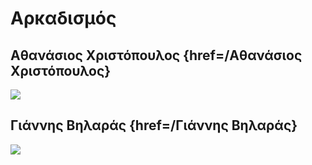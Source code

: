 # Αρκαδισμός

## Αθανάσιος Χριστόπουλος {href=/Αθανάσιος Χριστόπουλος} 

![](https://iiif.juncture-digital.org/thumbnail/wc:Zakynthos_flora_(35743858522).jpg)


## Γιάννης Βηλαράς {href=/Γιάννης Βηλαράς} 

![](https://iiif.juncture-digital.org/thumbnail/wc:Zakynthos_flora_(35743858522).jpg)

